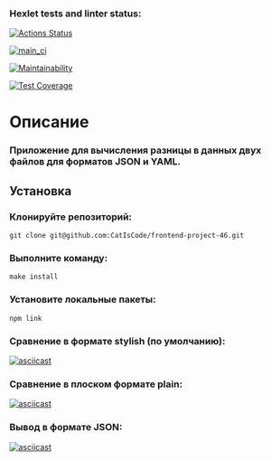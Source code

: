 ### Hexlet tests and linter status:
[![Actions Status](https://github.com/CatIsCode/frontend-project-46/actions/workflows/hexlet-check.yml/badge.svg)](https://github.com/CatIsCode/frontend-project-46/actions)

[![main_ci](https://github.com/CatIsCode/frontend-project-46/actions/workflows/main_ci.yml/badge.svg)](https://github.com/CatIsCode/frontend-project-46/actions/workflows/main_ci.yml)

[![Maintainability](https://api.codeclimate.com/v1/badges/a98a972ebe4ec5e1d8f9/maintainability)](https://codeclimate.com/github/CatIsCode/frontend-project-46/maintainability)

[![Test Coverage](https://api.codeclimate.com/v1/badges/a98a972ebe4ec5e1d8f9/test_coverage)](https://codeclimate.com/github/CatIsCode/frontend-project-46/test_coverage)

# Описание

### Приложение для вычисления разницы в данных двух файлов для форматов JSON и YAML.

## Установка

### Клонируйте репозиторий:
```
git clone git@github.com:CatIsCode/frontend-project-46.git
```
###  Выполните команду:
```
make install
```
###  Установите локальные пакеты:
```
npm link
```
### Сравнение в формате stylish (по умолчанию):

[![asciicast](https://asciinema.org/a/fNNXMDMmmjbQD2Cq84glEvJ5v.svg)](https://asciinema.org/a/fNNXMDMmmjbQD2Cq84glEvJ5v)

### Сравнение в плоском формате plain:

[![asciicast](https://asciinema.org/a/7qFBUpFonxTrdk15Gf95rNb3c.svg)](https://asciinema.org/a/7qFBUpFonxTrdk15Gf95rNb3c)

### Вывод в формате JSON:

[![asciicast](https://asciinema.org/a/RuXJk9MVtCLKIQGocWQ9qK8dg.svg)](https://asciinema.org/a/RuXJk9MVtCLKIQGocWQ9qK8dg)